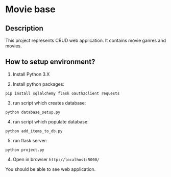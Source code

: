 # Movie base

## Description
This project represents CRUD web application. It contains movie ganres and movies.

## How to setup environment?

1. Install Python 3.X

2. Install python packages:

  `pip install sqlalchemy flask oauth2client requests`

3. run script which creates database:

  `python database_setup.py`

4. run script which populate database:

  `python add_items_to_db.py`

5. run flask server:

  `python project.py`

4. Open in browser `http://localhost:5000/`

You should be able to see web application.
